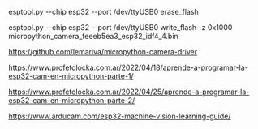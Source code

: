 esptool.py --chip esp32 --port /dev/ttyUSB0 erase_flash

esptool.py --chip esp32 --port /dev/ttyUSB0 write_flash -z 0x1000 micropython_camera_feeeb5ea3_esp32_idf4_4.bin

https://github.com/lemariva/micropython-camera-driver

https://www.profetolocka.com.ar/2022/04/18/aprende-a-programar-la-esp32-cam-en-micropython-parte-1/

https://www.profetolocka.com.ar/2022/04/25/aprende-a-programar-la-esp32-cam-en-micropython-parte-2/

https://www.arducam.com/esp32-machine-vision-learning-guide/

